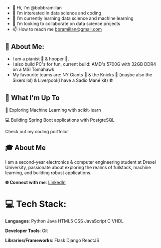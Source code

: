 - 👋 Hi, I’m @bobbramillan
- 👀 I’m interested in data science and coding
- 🌱 I’m currently learning data science and machine learning
- 💞️ I’m looking to collaborate on data science projects
- 📫 How to reach me bbramillan@gmail.com

<!---
bobbramillan/bobbramillan is a ✨ special ✨ repository because its `README.md` (this file) appears on your GitHub profile.
You can click the Preview link to take a look at your changes.
--->

## 💫 About Me:
* I am a pianist 🎹 & hooper 🏀.
* I also build PC's for fun, current build: AMD's 5700G with 32GB DDR4 on a MSI Tomahawk
* My favourite teams are: NY Giants 🏈 & the Knicks 🏀 (maybe also the Sixers lol) & Liverpool(I have a Sadio Mané kit) ⚽

## 🚀 What I'm Up To
🤖 Exploring Machine Learning with scikit-learn

💻 Building Spring Boot applications with PostgreSQL

Check out my coding portfolio!

## 🎓 About Me
I am a second-year electronics & computer engineering student at Drexel University, passionate about exploring the realms of fullstack, machine learning, and building robust applications.

**🌐 Connect with me**: [LinkedIn](https://www.linkedin.com/in/bavananb/)

# 💻 Tech Stack:
**Languages**: Python Java HTML5 CSS JavaScript C VHDL

**Developer Tools**: Git

**Libraries/Frameworks**: Flask Django ReactJS 
